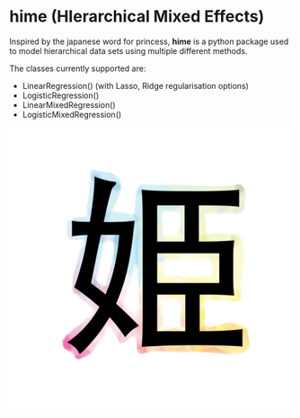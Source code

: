 # hime (**HI**erarchical **M**ixed **E**ffects)

Inspired by the japanese word for princess, **hime** is a python package 
used to model hierarchical data sets using multiple different methods. <br>

The classes currently supported are:
- LinearRegression() (with Lasso, Ridge regularisation options)
- LogisticRegression()
- LinearMixedRegression()
- LogisticMixedRegression()

![hime_logo](images/hime.png)